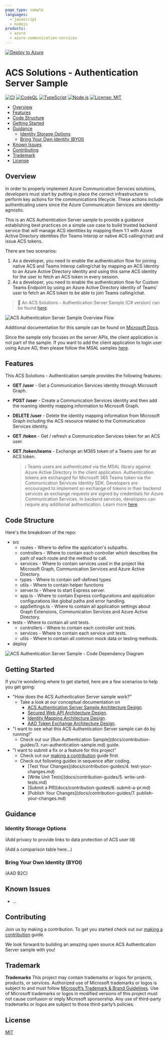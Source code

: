```yaml
---
page_type: sample
languages:
  - javascript
  - nodejs
products:
  - azure
  - azure-communication-services
---
```


[![Deploy to Azure](https://aka.ms/deploytoazurebutton)]()

# ACS Solutions - Authentication Server Sample

[![CI](https://github.com/Azure-Samples/communication-services-authentication-hero-nodejs/actions/workflows/ci.yml/badge.svg)](https://github.com/Azure-Samples/communication-services-authentication-hero-nodejs/actions/workflows/ci.yml)
[![CodeQL](https://github.com/Azure-Samples/communication-services-authentication-hero-nodejs/actions/workflows/codeql-analysis.yml/badge.svg)](https://github.com/Azure-Samples/communication-services-authentication-hero-nodejs/actions/workflows/codeql-analysis.yml)
[![TypeScript](https://img.shields.io/badge/%3C%2F%3E-TypeScript-%230074c1.svg)](https://www.typescriptlang.org/)
[![Node.js](https://img.shields.io/badge/%3C%2F%3E-Node.js-%230074c1.svg)](https://nodejs.org/en/)
[![License: MIT](https://img.shields.io/badge/License-MIT-yellow.svg)](https://opensource.org/licenses/MIT)

- [Overview](#overview)
- [Features](#features)
- [Code Structure](#code-structure)
- [Getting Started](#getting-started)
- [Guidance](#guidance)
  - [Identity Storage Options](#identity-storage-options)
  - [Bring Your Own Identity (BYOI)](#bring-your-own-identity-byoi)
- [Known Issues](#known-issues)
- [Contributing](#contributing)
- [Trademark](#trademark)
- [License](#license)

## Overview

In order to properly implement Azure Communication Services solutions, developers must start by putting in place the correct infrastructure to perform key actions for the communications lifecycle. These actions include authenticating users since the Azure Communication Services are identity-agnostic.

This is an ACS Authentication Server sample to provide a guidance establishing best practices on a simple use case to build trusted backend service that will manage ACS identities by mapping them 1:1 with Azure Active Directory identities (for Teams Interop or native ACS calling/chat) and issue ACS tokens. 

There are two scenarios:
1. As a developer, you need to enable the authentication flow for joining native ACS and Teams Interop calling/chat by mapping an ACS Identity to an Azure Active Directory identity and using this same ACS identity for the user to fetch an ACS token in every session.
2. As a developer, you need to enable the authentication flow for Custom Teams Endpoint by using an Azure Active Directory identity of Teams' user to fetch an ACS token to be able to join Teams calling/chat.

> :loudspeaker: An ACS Solutions - Authentication Server Sample (C# version) can be found [here](https://github.com/Azure-Samples/communication-services-authentication-hero-csharp).

![ACS Authentication Server Sample Overview Flow](docs/images/ACS-Authentication-Server-Sample_Overview-Flow.png)

Additional documentation for this sample can be found on [Microsoft Docs](https://docs.microsoft.com/azure/communication-services/samples/calling-hero-sample).

Since the sample only focuses on the server APIs, the client application is not part of the sample. If you want to add the client application to login user using Azure AD, then please follow the MSAL samples [here](https://github.com/AzureAD/microsoft-authentication-library-for-js).

## Features

This ACS Solutions - Authentication sample provides the following features:

- **GET /user** - Get a Communication Services identity through Microsoft Graph.

- **POST /user** - Create a Communication Services identity and then add the roaming identity mapping information to Microsoft Graph.

- **DELETE /user** - Delete the identity mapping information from Microsoft Graph including the ACS resource related to the Communication Services identity.

- **GET /token** - Get / refresh a Communication Services token for an ACS user.

- **GET /token/teams** - Exchange an M365 token of a Teams user for an ACS token.

  > :information_source: Teams users are authenticated via the MSAL library against Azure Active Directory in the client application. Authentication tokens are exchanged for Microsoft 365 Teams token via the Communication Services Identity SDK. Developers are encouraged to implement an exchange of tokens in their backend services as exchange requests are signed by credentials for Azure Communication Services. In backend services, developers can require any additional authentication. Learn more [here](https://docs.microsoft.com/en-ca/azure/communication-services/concepts/teams-interop#microsoft-365-teams-identity)

## Code Structure

Here's the breakdown of the repo:

- src
  - routes - Where to define the application's subpaths.
  - controllers - Where to contain each controller which describes the path of each route and the method to call.
  - services - Where to contain services used in the project like Microsoft Graph, Communication Services and Azure Active Directory.
  - types - Where to contain self-defined types
  - utils - Where to contain helper functions
  - server.ts - Where to start Express server.
  - app.ts - Where to contain Express configurations and application configurations like global paths and error handling.
  - appSettings.ts - Where to contain all application settings about Graph Extensions, Communication Services and Azure Active Directory.
- tests - Where to contain all unit tests.
  - controllers - Where to contain each controller unit tests.
  - services - Where to contain each service unit tests.
  - utils - Where to contain all common mock data or testing methods.
- deploy

![ACS Authentication Server Sample - Code Dependency Diagram](/docs/images/ACS-Authentication-Server-sample_Dependency-Diagram.png)

## Getting Started

If you're wondering where to get started, here are a few scenarios to help you get going:

* "How does the ACS Authentication Server sample work?"
  * Take a look at our conceptual documentation on 
    - [ACS Authentication Server Sample Architecture Design]().
    - [Secured Web API Architecture Design]().
    - [Identity Mapping Architecture Design]().
    - [AAD Token Exchange Architecture Design]().
* "I want to see what this ACS Authentication Server sample can do by running!"
  * Check out our [Run Authentication Sample](docs/contribution-guides/3. run-authentication-sample.md) guide.
* "I want to submit a fix or a feature for this project"
  * Check out our [making a contribution](CONTRIBUTING.md) guide first.
  * Check out following guides in sequence after coding.
    * [Test Your Changes](docs/contribution-guides/4. test-your-changes.md)
    * [Write Unit Tests](docs/contribution-guides/5. write-unit-tests.md)
    * [Submit a PR](docs/contribution-guides/6. submit-a-pr.md)
    * [Publish Your Changes](docs/contribution-guides/7. publish-your-changes.md)

## Guidance

### Identity Storage Options

(Add privacy to provide links to data protection of ACS user Id)

(Add a comparison table here...)

### Bring Your Own Identity (BYOI)

(AAD B2C)

## Known Issues

- ...

## Contributing

Join us by making a contribution. To get you started check out our [making a contribution](CONTRIBUTING.md) guide.

We look forward to building an amazing open source ACS Authentication Server sample with you!

## Trademark

**Trademarks** This project may contain trademarks or logos for projects, products, or services. Authorized use of Microsoft trademarks or logos is subject to and must follow [Microsoft’s Trademark & Brand Guidelines](https://www.microsoft.com/en-us/legal/intellectualproperty/trademarks/usage/general). Use of Microsoft trademarks or logos in modified versions of this project must not cause confusion or imply Microsoft sponsorship. Any use of third-party trademarks or logos are subject to those third-party’s policies.

## License

[MIT](LICENSE.md)

